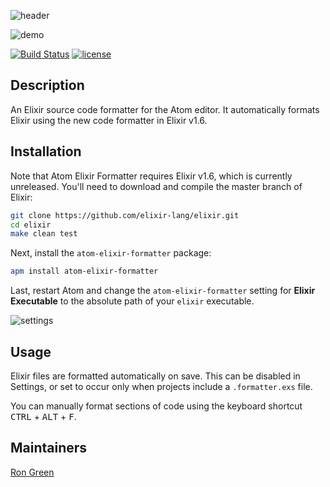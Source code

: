 ![header](https://raw.githubusercontent.com/rgreenjr/atom-elixir-formatter/master/images/heading.jpg)

![demo](https://raw.githubusercontent.com/rgreenjr/atom-elixir-formatter/master/images/demo.gif)

[![Build Status](https://travis-ci.org/rgreenjr/atom-elixir-formatter.svg?branch=master)](https://travis-ci.org/rgreenjr/atom-elixir-formatter)
[![license](https://img.shields.io/github/license/mashape/apistatus.svg)]()

## Description

An Elixir source code formatter for the Atom editor. It automatically formats
Elixir using the new code formatter in Elixir v1.6.

## Installation

Note that Atom Elixir Formatter requires Elixir v1.6, which is currently
unreleased. You'll need to download and compile the master branch of Elixir:

```sh
git clone https://github.com/elixir-lang/elixir.git
cd elixir
make clean test
```

Next, install the `atom-elixir-formatter` package:

```sh
apm install atom-elixir-formatter
```

Last, restart Atom and change the `atom-elixir-formatter` setting for **Elixir
Executable** to the absolute path of your `elixir` executable.

![settings](https://raw.githubusercontent.com/rgreenjr/atom-elixir-formatter/master/images/settings.png)

## Usage

Elixir files are formatted automatically on save. This can be disabled in
Settings, or set to occur only when projects include a `.formatter.exs` file.

You can manually format sections of code using the keyboard shortcut
<kbd>CTRL</kbd> + <kbd>ALT</kbd> + <kbd>F</kbd>.

## Maintainers

[Ron Green](https://github.com/rgreenjr)
